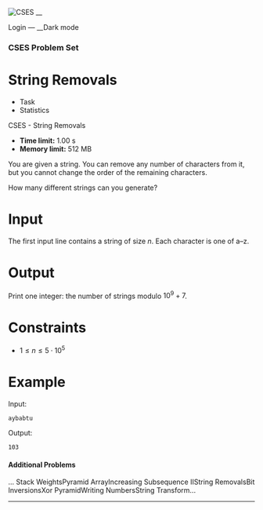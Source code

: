 ![CSES](/logo.png?1) __

Login — __Dark mode

### CSES Problem Set

# String Removals

  * Task
  * Statistics

CSES - String Removals

  * **Time limit:** 1.00 s
  * **Memory limit:** 512 MB

You are given a string. You can remove any number of characters from it, but
you cannot change the order of the remaining characters.

How many different strings can you generate?

# Input

The first input line contains a string of size $n$. Each character is one of
a–z.

# Output

Print one integer: the number of strings modulo $10^9+7$.

# Constraints

  * $1 \le n \le 5 \cdot 10^5$

# Example

Input:

``` aybabtu ```

Output:

``` 103 ```

#### Additional Problems

... Stack WeightsPyramid ArrayIncreasing Subsequence IIString RemovalsBit
InversionsXor PyramidWriting NumbersString Transform...

* * *


